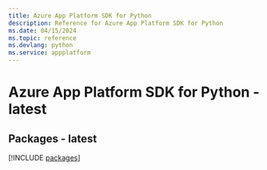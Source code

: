 ```yaml
---
title: Azure App Platform SDK for Python
description: Reference for Azure App Platform SDK for Python
ms.date: 04/15/2024
ms.topic: reference
ms.devlang: python
ms.service: appplatform
---
```

# Azure App Platform SDK for Python - latest
## Packages - latest
[!INCLUDE [packages](app-platform-index.md)]